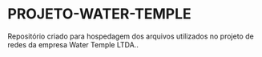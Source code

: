 # PROJETO-WATER-TEMPLE
Repositório criado para hospedagem dos arquivos utilizados no projeto de redes da empresa Water Temple LTDA..
